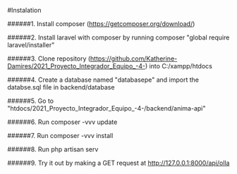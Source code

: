 #Instalation

######1. Install composer (https://getcomposer.org/download/)

######2. Install laravel with composer by running composer "global require laravel/installer"

######3.  Clone repository (https://github.com/Katherine-Damires/2021_Proyecto_Integrador_Equipo_-4-) into C:/xampp/htdocs

######4. Create a database named "databasepe" and import the databse.sql file in backend/database

######5. Go to "htdocs/2021_Proyecto_Integrador_Equipo_-4-/backend/anima-api"

######6. Run composer -vvv update

######7. Run composer -vvv install

######8.  Run php artisan serv

######9. Try it out by making a GET request at http://127.0.0.1:8000/api/olla